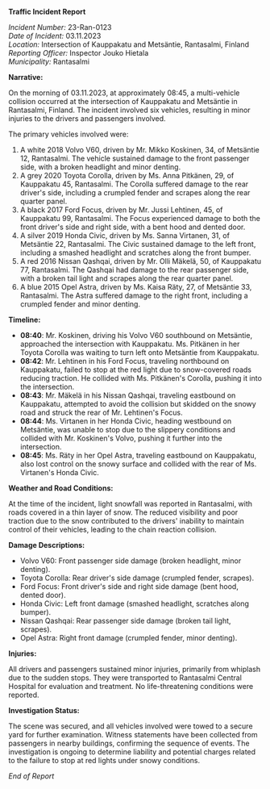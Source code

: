 **Traffic Incident Report**

*Incident Number:* 23-Ran-0123  
*Date of Incident:* 03.11.2023  
*Location:* Intersection of Kauppakatu and Metsäntie, Rantasalmi, Finland  
*Reporting Officer:* Inspector Jouko Hietala  
*Municipality:* Rantasalmi  

**Narrative:**

On the morning of 03.11.2023, at approximately 08:45, a multi-vehicle collision occurred at the intersection of Kauppakatu and Metsäntie in Rantasalmi, Finland. The incident involved six vehicles, resulting in minor injuries to the drivers and passengers involved.

The primary vehicles involved were:

1. A white 2018 Volvo V60, driven by Mr. Mikko Koskinen, 34, of Metsäntie 12, Rantasalmi. The vehicle sustained damage to the front passenger side, with a broken headlight and minor denting.
2. A grey 2020 Toyota Corolla, driven by Ms. Anna Pitkänen, 29, of Kauppakatu 45, Rantasalmi. The Corolla suffered damage to the rear driver's side, including a crumpled fender and scrapes along the rear quarter panel.
3. A black 2017 Ford Focus, driven by Mr. Jussi Lehtinen, 45, of Kauppakatu 99, Rantasalmi. The Focus experienced damage to both the front driver's side and right side, with a bent hood and dented door.
4. A silver 2019 Honda Civic, driven by Ms. Sanna Virtanen, 31, of Metsäntie 22, Rantasalmi. The Civic sustained damage to the left front, including a smashed headlight and scratches along the front bumper.
5. A red 2016 Nissan Qashqai, driven by Mr. Olli Mäkelä, 50, of Kauppakatu 77, Rantasalmi. The Qashqai had damage to the rear passenger side, with a broken tail light and scrapes along the rear quarter panel.
6. A blue 2015 Opel Astra, driven by Ms. Kaisa Räty, 27, of Metsäntie 33, Rantasalmi. The Astra suffered damage to the right front, including a crumpled fender and minor denting.

**Timeline:**

- **08:40**: Mr. Koskinen, driving his Volvo V60 southbound on Metsäntie, approached the intersection with Kauppakatu. Ms. Pitkänen in her Toyota Corolla was waiting to turn left onto Metsäntie from Kauppakatu.
- **08:42**: Mr. Lehtinen in his Ford Focus, traveling northbound on Kauppakatu, failed to stop at the red light due to snow-covered roads reducing traction. He collided with Ms. Pitkänen's Corolla, pushing it into the intersection.
- **08:43**: Mr. Mäkelä in his Nissan Qashqai, traveling eastbound on Kauppakatu, attempted to avoid the collision but skidded on the snowy road and struck the rear of Mr. Lehtinen's Focus.
- **08:44**: Ms. Virtanen in her Honda Civic, heading westbound on Metsäntie, was unable to stop due to the slippery conditions and collided with Mr. Koskinen's Volvo, pushing it further into the intersection.
- **08:45**: Ms. Räty in her Opel Astra, traveling eastbound on Kauppakatu, also lost control on the snowy surface and collided with the rear of Ms. Virtanen's Honda Civic.

**Weather and Road Conditions:**

At the time of the incident, light snowfall was reported in Rantasalmi, with roads covered in a thin layer of snow. The reduced visibility and poor traction due to the snow contributed to the drivers' inability to maintain control of their vehicles, leading to the chain reaction collision.

**Damage Descriptions:**

- Volvo V60: Front passenger side damage (broken headlight, minor denting).
- Toyota Corolla: Rear driver's side damage (crumpled fender, scrapes).
- Ford Focus: Front driver's side and right side damage (bent hood, dented door).
- Honda Civic: Left front damage (smashed headlight, scratches along bumper).
- Nissan Qashqai: Rear passenger side damage (broken tail light, scrapes).
- Opel Astra: Right front damage (crumpled fender, minor denting).

**Injuries:**

All drivers and passengers sustained minor injuries, primarily from whiplash due to the sudden stops. They were transported to Rantasalmi Central Hospital for evaluation and treatment. No life-threatening conditions were reported.

**Investigation Status:**

The scene was secured, and all vehicles involved were towed to a secure yard for further examination. Witness statements have been collected from passengers in nearby buildings, confirming the sequence of events. The investigation is ongoing to determine liability and potential charges related to the failure to stop at red lights under snowy conditions.

*End of Report*